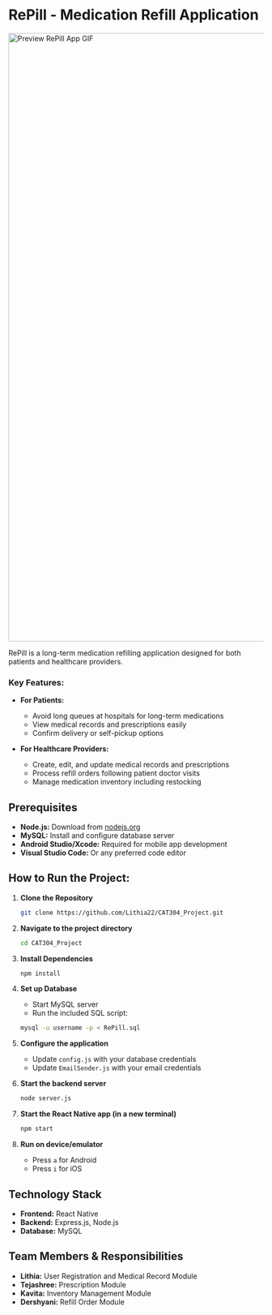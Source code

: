 # RePill - Medication Refill Application
<img src="assets/repill-preview.gif" alt="Preview RePill App GIF" width="1200px" />

RePill is a long-term medication refilling application designed for both patients and healthcare providers.

### Key Features:
- **For Patients:**
  * Avoid long queues at hospitals for long-term medications
  * View medical records and prescriptions easily
  * Confirm delivery or self-pickup options

- **For Healthcare Providers:**
  * Create, edit, and update medical records and prescriptions
  * Process refill orders following patient doctor visits
  * Manage medication inventory including restocking

## Prerequisites
- **Node.js:** Download from [nodejs.org](https://nodejs.org/)
- **MySQL:** Install and configure database server
- **Android Studio/Xcode:** Required for mobile app development
- **Visual Studio Code:** Or any preferred code editor

## How to Run the Project:

1. **Clone the Repository**
   ```bash
   git clone https://github.com/Lithia22/CAT304_Project.git
   ```

2. **Navigate to the project directory**
   ```bash
   cd CAT304_Project
   ```

3. **Install Dependencies**
   ```bash
   npm install
   ```

4. **Set up Database**
   * Start MySQL server
   * Run the included SQL script:
   ```bash
   mysql -u username -p < RePill.sql
   ```

5. **Configure the application**
   * Update `config.js` with your database credentials
   * Update `EmailSender.js` with your email credentials

6. **Start the backend server**
   ```bash
   node server.js
   ```

7. **Start the React Native app (in a new terminal)**
   ```bash
   npm start
   ```

8. **Run on device/emulator**
   * Press `a` for Android
   * Press `i` for iOS

## Technology Stack
- **Frontend:** React Native
- **Backend:** Express.js, Node.js
- **Database:** MySQL

## Team Members & Responsibilities

* **Lithia:** User Registration and Medical Record Module
* **Tejashree:** Prescription Module
* **Kavita:** Inventory Management Module
* **Dershyani:** Refill Order Module
